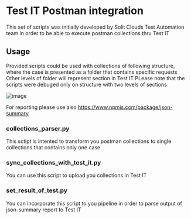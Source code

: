 # Test IT Postman integration
This set of scripts was initially developed by Solit Clouds Test Automation team in order to be able to execute postman collections thru Test IT

## Usage

Provided scripts could be used with collections of following structure, where the case is presented as a folder that contains specific requests 
Other levels of folder will represent section in Test IT
PLease note that the scripts were debuged only on structure with two levels of sections

![image](https://user-images.githubusercontent.com/89986347/145207266-8bcb1f9c-81fa-41dc-8ef4-16850f46cdbd.png)

For reporting please use also https://www.npmjs.com/package/json-summary 

### collections_parser.py
This sctipt is intented to transform you postman collections to single collections that contains only one case

### sync_collections_with_test_it.py
You can use this script to upload you collections in Test IT

### set_result_of_test.py
You can incorporate this script to you pipeline in order to parse output of json-summary report to Test IT
